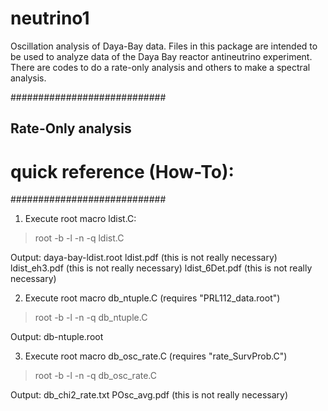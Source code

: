 # neutrino1
Oscillation analysis of Daya-Bay data.
Files in this package are intended to be used to analyze data of the Daya Bay reactor antineutrino experiment. There are codes to do a rate-only analysis and others to make a spectral analysis.

############################
## Rate-Only analysis
# quick reference (How-To):
############################

1. Execute root macro ldist.C:

  > root -b -l -n -q ldist.C

  Output: daya-bay-ldist.root
          ldist.pdf (this is not really necessary)
          ldist_eh3.pdf (this is not really necessary)
          ldist_6Det.pdf (this is not really necessary)

2. Execute root macro db_ntuple.C (requires "PRL112_data.root")

  > root -b -l -n -q db_ntuple.C

   Output: db-ntuple.root

3. Execute root macro db_osc_rate.C (requires "rate_SurvProb.C")

  > root -b -l -n -q db_osc_rate.C

  Output: db_chi2_rate.txt
          POsc_avg.pdf (this is not really necessary)


